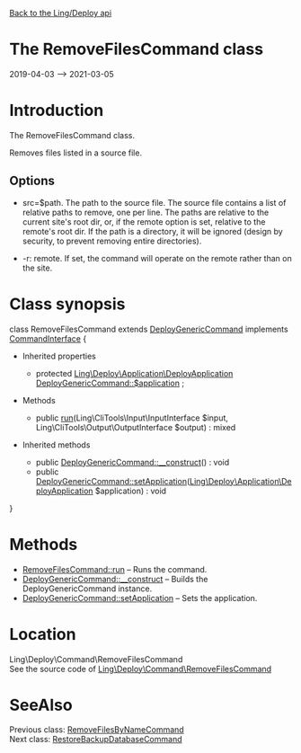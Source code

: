 [Back to the Ling/Deploy api](https://github.com/lingtalfi/Deploy/blob/master/doc/api/Ling/Deploy.md)



The RemoveFilesCommand class
================
2019-04-03 --> 2021-03-05






Introduction
============

The RemoveFilesCommand class.

Removes files listed in a source file.


Options
------------
- src=$path. The path to the source file.
     The source file contains a list of relative paths to remove, one per line.
     The paths are relative to the current site's root dir, or, if the remote option is set, relative to the remote's root dir.
     If the path is a directory, it will be ignored (design by security, to prevent removing entire directories).


- -r: remote. If set, the command will operate on the remote rather than on the site.



Class synopsis
==============


class <span class="pl-k">RemoveFilesCommand</span> extends [DeployGenericCommand](https://github.com/lingtalfi/Deploy/blob/master/doc/api/Ling/Deploy/Command/DeployGenericCommand.md) implements [CommandInterface](https://github.com/lingtalfi/CliTools/blob/master/doc/api/Ling/CliTools/Command/CommandInterface.md) {

- Inherited properties
    - protected [Ling\Deploy\Application\DeployApplication](https://github.com/lingtalfi/Deploy/blob/master/doc/api/Ling/Deploy/Application/DeployApplication.md) [DeployGenericCommand::$application](#property-application) ;

- Methods
    - public [run](https://github.com/lingtalfi/Deploy/blob/master/doc/api/Ling/Deploy/Command/RemoveFilesCommand/run.md)(Ling\CliTools\Input\InputInterface $input, Ling\CliTools\Output\OutputInterface $output) : mixed

- Inherited methods
    - public [DeployGenericCommand::__construct](https://github.com/lingtalfi/Deploy/blob/master/doc/api/Ling/Deploy/Command/DeployGenericCommand/__construct.md)() : void
    - public [DeployGenericCommand::setApplication](https://github.com/lingtalfi/Deploy/blob/master/doc/api/Ling/Deploy/Command/DeployGenericCommand/setApplication.md)([Ling\Deploy\Application\DeployApplication](https://github.com/lingtalfi/Deploy/blob/master/doc/api/Ling/Deploy/Application/DeployApplication.md) $application) : void

}






Methods
==============

- [RemoveFilesCommand::run](https://github.com/lingtalfi/Deploy/blob/master/doc/api/Ling/Deploy/Command/RemoveFilesCommand/run.md) &ndash; Runs the command.
- [DeployGenericCommand::__construct](https://github.com/lingtalfi/Deploy/blob/master/doc/api/Ling/Deploy/Command/DeployGenericCommand/__construct.md) &ndash; Builds the DeployGenericCommand instance.
- [DeployGenericCommand::setApplication](https://github.com/lingtalfi/Deploy/blob/master/doc/api/Ling/Deploy/Command/DeployGenericCommand/setApplication.md) &ndash; Sets the application.





Location
=============
Ling\Deploy\Command\RemoveFilesCommand<br>
See the source code of [Ling\Deploy\Command\RemoveFilesCommand](https://github.com/lingtalfi/Deploy/blob/master/Command/RemoveFilesCommand.php)



SeeAlso
==============
Previous class: [RemoveFilesByNameCommand](https://github.com/lingtalfi/Deploy/blob/master/doc/api/Ling/Deploy/Command/RemoveFilesByNameCommand.md)<br>Next class: [RestoreBackupDatabaseCommand](https://github.com/lingtalfi/Deploy/blob/master/doc/api/Ling/Deploy/Command/RestoreBackupDatabaseCommand.md)<br>

